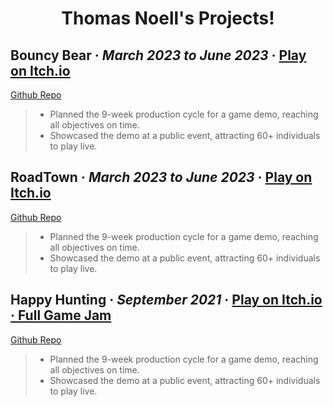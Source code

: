 <h1 align="center">Thomas Noell's Projects!</h1>

<h2><strong>Bouncy Bear</strong> · <em>March 2023 to June 2023</em> · <a href="https://officialthomas.itch.io/bouncybear">Play on Itch.io</a></h2>

[Github Repo](https://github.com/OfficialThomas/Bouncy-Bear-Game)

> - Planned the 9-week production cycle for a game demo, reaching all objectives on time. 
> - Showcased the demo at a public event, attracting 60+ individuals to play live.

<h2><strong>RoadTown</strong> · <em>March 2023 to June 2023</em> · <a href="https://officialthomas.itch.io/roadtown-usa">Play on Itch.io</a></h2>

[Github Repo](https://github.com/OfficialThomas/CMPM-171-GROUP-20)

> - Planned the 9-week production cycle for a game demo, reaching all objectives on time. 
> - Showcased the demo at a public event, attracting 60+ individuals to play live.

<h2><strong>Happy Hunting</strong> · <em>September 2021</em> · <a href="https://jonahrobot.itch.io/happyhunting">Play on Itch.io · <a href="https://itch.io/jam/microgame-jam-2021">Full Game Jam</a></h2>

[Github Repo](https://github.com/OfficialThomas/Bouncy-Bear-Game)

> - Planned the 9-week production cycle for a game demo, reaching all objectives on time. 
> - Showcased the demo at a public event, attracting 60+ individuals to play live.





